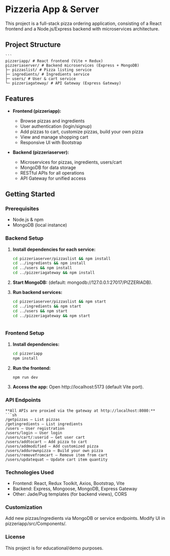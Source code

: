 # Pizzeria App & Server

This project is a full-stack pizza ordering application, consisting of a React frontend and a Node.js/Express backend with microservices architecture.

## Project Structure
    ```
    pizzeriapp/ # React frontend (Vite + Redux)
    pizzeriaserver/ # Backend microservices (Express + MongoDB)
    ├─ pizzaslist/ # Pizza listing service
    ├─ ingredients/ # Ingredients service
    ├─ users/ # User & cart service
    └─ pizzeriagateway/ # API Gateway (Express Gateway)

## Features

- **Frontend (pizzeriapp):**
  - Browse pizzas and ingredients
  - User authentication (login/signup)
  - Add pizzas to cart, customize pizzas, build your own pizza
  - View and manage shopping cart
  - Responsive UI with Bootstrap

- **Backend (pizzeriaserver):**
  - Microservices for pizzas, ingredients, users/cart
  - MongoDB for data storage
  - RESTful APIs for all operations
  - API Gateway for unified access

## Getting Started

### Prerequisites

- Node.js & npm
- MongoDB (local instance)

### Backend Setup

1. **Install dependencies for each service:**
   ```sh
   cd pizzeriaserver/pizzaslist && npm install
   cd ../ingredients && npm install
   cd ../users && npm install
   cd ../pizzeriagateway && npm install 

2. **Start MongoDB:**
(default: mongodb://127.0.0.1:27017/PIZZERIADB).

3. **Run backend services:**
    ```sh
    cd pizzeriaserver/pizzaslist && npm start
    cd ../ingredients && npm start
    cd ../users && npm start
    cd ../pizzeriagateway && npm start



### Frontend Setup

1. **Install dependencies:**
    ```sh
    cd pizzeriapp
    npm install

2. **Run the frontend:**
    ```sh
    npm run dev

3. **Access the app:**
Open http://localhost:5173 (default Vite port).

### API Endpoints
    **All APIs are proxied via the gateway at http://localhost:8080:**
    ```sh
    /getpizzas — List pizzas
    /getingredients — List ingredients
    /users — User registration
    /users/login — User login
    /users/cart/:userid — Get user cart
    /users/addtocart — Add pizza to cart
    /users/addmodified — Add customized pizza
    /users/addurownpizza — Build your own pizza
    /users/removefromcart — Remove item from cart
    /users/updatequat — Update cart item quantity

### Technologies Used
- Frontend: React, Redux Toolkit, Axios, Bootstrap, Vite
- Backend: Express, Mongoose, MongoDB, Express Gateway
- Other: Jade/Pug templates (for backend views), CORS

### Customization
Add new pizzas/ingredients via MongoDB or service endpoints.
Modify UI in pizzeriapp/src/Components/.

### License
This project is for educational/demo purposes.
